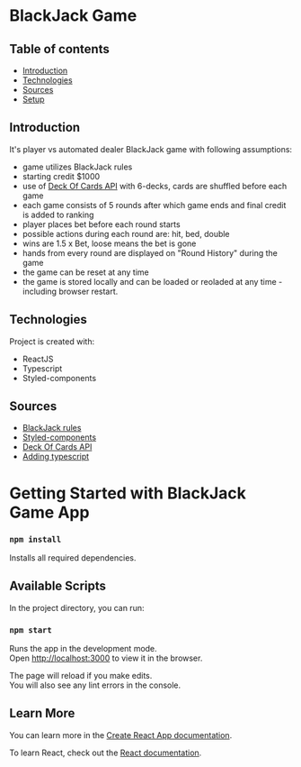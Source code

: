 # BlackJack Game

## Table of contents

- [Introduction](#introduction)
- [Technologies](#technologies)
- [Sources](#sources)
- [Setup](#setup)

## Introduction

It's player vs automated dealer BlackJack game with following assumptions:

- game utilizes BlackJack rules
- starting credit $1000
- use of [Deck Of Cards API](https://deckofcardsapi.com/) with 6-decks, cards are shuffled before each game
- each game consists of 5 rounds after which game ends and final credit is added to ranking
- player places bet before each round starts
- possible actions during each round are: hit, bed, double
- wins are 1.5 x Bet, loose means the bet is gone
- hands from every round are displayed on "Round History" during the game
- the game can be reset at any time
- the game is stored locally and can be loaded or reoladed at any time - including browser restart.

## Technologies

Project is created with:

- ReactJS
- Typescript
- Styled-components

## Sources

- [BlackJack rules](https://en.wikipedia.org/wiki/Blackjack)
- [Styled-components](https://styled-components.com/)
- [Deck Of Cards API](https://deckofcardsapi.com/)
- [Adding typescript](https://create-react-app.dev/docs/adding-typescript/)

# Getting Started with BlackJack Game App

### `npm install`

Installs all required dependencies.

## Available Scripts

In the project directory, you can run:

### `npm start`

Runs the app in the development mode.\
Open [http://localhost:3000](http://localhost:3000) to view it in the browser.

The page will reload if you make edits.\
You will also see any lint errors in the console.

## Learn More

You can learn more in the [Create React App documentation](https://facebook.github.io/create-react-app/docs/getting-started).

To learn React, check out the [React documentation](https://reactjs.org/).
